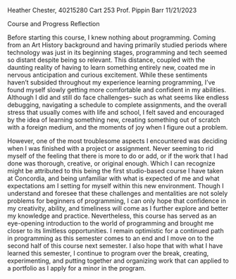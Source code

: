 Heather Chester, 40215280
Cart 253 
Prof. Pippin Barr 
11/21/2023 

Course and Progress Reflection 

Before starting this course, I knew nothing about programming. Coming from an Art History background and having primarily studied periods where technology was just in its beginning stages, programming and tech seemed so distant despite being so relevant. This distance, coupled with the daunting reality of having to learn something entirely new, coated me in nervous anticipation and curious excitement. While these sentiments haven’t subsided throughout my experience learning programming, I’ve found myself slowly getting more comfortable and confident in my abilities. Although I did and still do face challenges– such as what seems like endless debugging, navigating a schedule to complete assignments, and the overall stress that usually comes with life and school, I felt saved and encouraged by the idea of learning something new, creating something out of scratch with a foreign medium, and the moments of joy when I figure out a problem. 

However, one of the most troublesome aspects I encountered was deciding when I was finished with a project or assignment. Never seeming to rid myself of the feeling that there is more to do or add, or if the work that I had done was thorough, creative, or original enough. Which I can recognize might be attributed to this being the first studio-based course I have taken at Concordia, and being unfamiliar with what is expected of me and what expectations am I setting for myself within this new environment. Though I understand and foresee that these challenges and mentalities are not solely problems for beginners of programming, I can only hope that confidence in my creativity, ability, and timeliness will come as I further explore and better my knowledge and practice. Nevertheless, this course has served as an eye-opening introduction to the world of programming and brought me closer to its limitless opportunities. I remain optimistic for a continued path in programming as this semester comes to an end and I move on to the second half of this course next semester. I also hope that with what I have learned this semester, I continue to program over the break, creating, experimenting, and putting together and organizing work that can applied to a portfolio as I apply for a minor in the program.  

